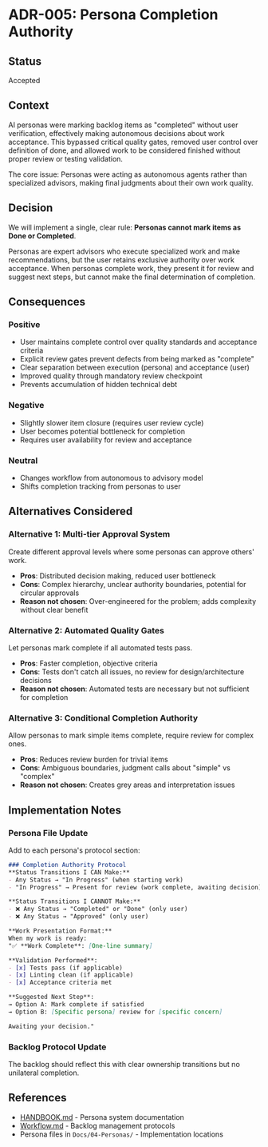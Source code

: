 # ADR-005: Persona Completion Authority

## Status
Accepted

## Context
AI personas were marking backlog items as "completed" without user verification, effectively making autonomous decisions about work acceptance. This bypassed critical quality gates, removed user control over definition of done, and allowed work to be considered finished without proper review or testing validation.

The core issue: Personas were acting as autonomous agents rather than specialized advisors, making final judgments about their own work quality.

## Decision
We will implement a single, clear rule: **Personas cannot mark items as Done or Completed**. 

Personas are expert advisors who execute specialized work and make recommendations, but the user retains exclusive authority over work acceptance. When personas complete work, they present it for review and suggest next steps, but cannot make the final determination of completion.

## Consequences

### Positive
- User maintains complete control over quality standards and acceptance criteria
- Explicit review gates prevent defects from being marked as "complete"
- Clear separation between execution (persona) and acceptance (user)
- Improved quality through mandatory review checkpoint
- Prevents accumulation of hidden technical debt

### Negative
- Slightly slower item closure (requires user review cycle)
- User becomes potential bottleneck for completion
- Requires user availability for review and acceptance

### Neutral
- Changes workflow from autonomous to advisory model
- Shifts completion tracking from personas to user

## Alternatives Considered

### Alternative 1: Multi-tier Approval System
Create different approval levels where some personas can approve others' work.
- **Pros**: Distributed decision making, reduced user bottleneck
- **Cons**: Complex hierarchy, unclear authority boundaries, potential for circular approvals
- **Reason not chosen**: Over-engineered for the problem; adds complexity without clear benefit

### Alternative 2: Automated Quality Gates
Let personas mark complete if all automated tests pass.
- **Pros**: Faster completion, objective criteria
- **Cons**: Tests don't catch all issues, no review for design/architecture decisions
- **Reason not chosen**: Automated tests are necessary but not sufficient for completion

### Alternative 3: Conditional Completion Authority
Allow personas to mark simple items complete, require review for complex ones.
- **Pros**: Reduces review burden for trivial items
- **Cons**: Ambiguous boundaries, judgment calls about "simple" vs "complex"
- **Reason not chosen**: Creates grey areas and interpretation issues

## Implementation Notes

### Persona File Update
Add to each persona's protocol section:
```markdown
### Completion Authority Protocol
**Status Transitions I CAN Make:**
- Any Status → "In Progress" (when starting work)
- "In Progress" → Present for review (work complete, awaiting decision)

**Status Transitions I CANNOT Make:**
- ❌ Any Status → "Completed" or "Done" (only user)
- ❌ Any Status → "Approved" (only user)

**Work Presentation Format:**
When my work is ready:
"✅ **Work Complete**: [One-line summary]

**Validation Performed**:
- [x] Tests pass (if applicable)
- [x] Linting clean (if applicable)
- [x] Acceptance criteria met

**Suggested Next Step**:
→ Option A: Mark complete if satisfied
→ Option B: [Specific persona] review for [specific concern]

Awaiting your decision."
```

### Backlog Protocol Update
The backlog should reflect this with clear ownership transitions but no unilateral completion.

## References
- [HANDBOOK.md](../HANDBOOK.md) - Persona system documentation
- [Workflow.md](../../01-Active/Workflow.md) - Backlog management protocols
- Persona files in `Docs/04-Personas/` - Implementation locations